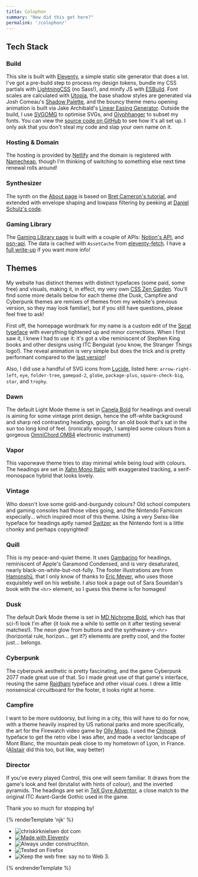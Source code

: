 ```yaml
---
title: Colophon
summary: "How did this get here?"
permalink: '/colophon/'
---
```


## Tech Stack

### Build
This site is built with [Eleventy](https://www.11ty.dev/), a simple static site generator that does a lot. I've got a pre-build step to process my design tokens, bundle my CSS partials with [LightningCSS](https://lightningcss.dev/) (no Sass!), and minify JS with [ESBuild](https://esbuild.github.io/). Font scales are calculated with [Utopia](https://utopia.fyi/type/calculator/), the base shadow styles are generated via Josh Comeau's [Shadow Palette](https://www.joshwcomeau.com/shadow-palette/), and the bouncy theme menu opening animation is built via Jake Archibald's [Linear Easing Generator](https://linear-easing-generator.netlify.app/). Outside the build, I use [SVGOMG](https://jakearchibald.github.io/svgomg/) to optimise SVGs, and [Glyphhanger](https://github.com/zachleat/glyphhanger) to subset my fonts. You can view the [source code on GitHub](https://github.com/chriskirknielsen/dotcom-2024/) to see how it's all set up. I only ask that you don't steal my code and slap your own name on it.

### Hosting & Domain
The hosting is provided by [Netlify](http://netlify.com/) and the domain is registered with [Namecheap](https://www.namecheap.com), though I'm thinking of switching to something else next time renewal rolls around!

### Synthesizer
The synth on the [About page](/about/) is based on [Bret Cameron's tutorial](https://css-tricks.com/how-to-code-a-playable-synth-keyboard/), and extended with envelope shaping and lowpass filtering by peeking at [Daniel Schulz's code](https://iamschulz.com/building-a-synthesizer-in-javascript/).

### Gaming Library
The [Gaming Library page](/games/library/) is built with a couple of APIs: [Notion's API](https://developers.notion.com/), and [psn-api](https://psn-api.achievements.app/). The data is cached with `AssetCache` from [eleventy-fetch](https://www.11ty.dev/docs/plugins/fetch/). I have a [full write-up](/blog/leverage-api-like-notion-with-cache) if you want more info!

## Themes
My website has distinct themes with distinct typefaces (some paid, some free) and visuals, making it, in effect, my very own [CSS Zen Garden](https://csszengarden.com/). You'll find some more details below for each theme (the Dusk, Campfire and Cyberpunk themes are remixes of themes from my website's previous version, so they may look familiar), but if you still have questions, please feel free to ask!

First off, the homepage wordmark for my name is a custom edit of the [Sprat typeface](https://www.collletttivo.it/typefaces/sprat) with everything tightened up and minor corrections. When I first saw it, I knew I had to use it: it's got a vibe reminiscent of Stephen King books and other designs using ITC Benguiat (you know, the Stranger Things logo!). The reveal animation is very simple but does the trick and is pretty performant compared to the [last version](/archives/)!

Also, I did use a handful of SVG icons from [Lucide](https://lucide.dev/icons/), listed here: `arrow-right-left`, `eye`, `folder-tree`, `gamepad-2`, `globe`, `package-plus`, `square-check-big`, `star`, and `trophy`.

### Dawn
The default Light Mode theme is set in [Canela Bold](https://type.today/en/canela) for headings and overall is aiming for some vintage print design, hence the off-white background and sharp red contrasting headings, going for an old book that's sat in the sun too long kind of feel. (ironically enough, I sampled some colours from a gorgeous [OmniChord OM84](http://www.suzukimusic.co.uk/omnichord-heaven/models/om36-84.html) electronic instrument)

### Vapor
This vaporwave theme tries to stay minimal while being loud with colours. The headings are set in [Xahn Mono Italic](https://fonts.google.com/specimen/Xanh+Mono) with exaggerated tracking, a serif-monospace hybrid that looks lovely.

### Vintage
Who doesn't love some gold-and-burgundy colours? Old school computers and gaming consoles had those vibes going, and the Nintendo Famicom especially… which inspired most of this theme. Using a very Swiss-like typeface for headings aptly named [Switzer](https://www.fontshare.com/fonts/switzer) as the Nintendo font is a little chonky and perhaps copyrighted!

### Quill
This is my peace-and-quiet theme. It uses [Gambarino](https://www.fontshare.com/fonts/gambarino) for headings, reminiscent of Apple's Garamond Condensed, and is very desaturated, nearly black-on-white-but-not-fully. The footer illustrations are from [Hamonshū](https://archive.org/search.php?query=creator%3A%22Mori%2C+Yu%CC%84zan%2C+-1917%22), that I only know of thanks to [Eric Meyer](https://meyerweb.com/), who uses those exquisitely well on his website. I also took a page out of Sara Soueidan's book with the `<hr>` element, so I guess this theme is for homages!

### Dusk
The default Dark Mode theme is set in [MD Nichrome Bold](https://mass-driver.com/typefaces/md-nichrome), which has that sci-fi look I'm after (it look me a while to settle on it after testing several matches!). The neon glow from buttons and the synthwave-y `<hr>` (horizontal rule, horizon… get it?) elements are pretty cool, and the footer just… belongs.

### Cyberpunk
The cyberpunk aesthetic is pretty fascinating, and the game Cyberpunk 2077 made great use of that. So I made great use of that game's interface, reusing the same [Rajdhani](https://fonts.google.com/specimen/Rajdhani) typeface and other visual cues. I drew a little nonsensical circuitboard for the footer, it looks right at home.

### Campfire
I want to be more outdoorsy, but living in a city, this will have to do for now, with a theme heavily inspired by US national parks and more specifically, the art for the Firewatch video game by [Olly Moss](http://ollymoss.com/#/firewatch/). I used the [Chinook](https://fontesk.com/chinook-font/) typeface to get the retro vibe I was after, and made a vector landscape of Mont Blanc, the mountain peak close to my hometown of Lyon, in France. ([Alistair](https://alistairshepherd.uk/) did this too, but like, way better)

### Director
If you've every played Control, this one will seem familiar. It draws from the game's look and feel (brutalist with hints of colour), and the inverted pyramids. The headings are set in [TeX Gyre Adventor](https://www.fontsquirrel.com/fonts/tex-gyre-adventor), a close match to the original ITC Avant-Garde Gothic used in the game.

Thank you so much for stopping by!

{% renderTemplate 'njk' %}
<div>
    <ul class="flex-list flex-list--center | img-88x31-list">
        <li>
            <img src="/assets/img/ckn-88x31.gif" alt="chriskirknielsen dot com">
        </li>
        <li>
            <a href="https://11ty.dev" class="display-block"><img src="/assets/img/made-with-11ty.gif" alt="Made with Eleventy"></a>
        </li>
        <li>
            <img src="/assets/img/always-under-construction.png" alt="Always under constructiton.">
        </li>
        <li>
            <img src="/assets/img/tested-on-firefox.gif" alt="Tested on Firefox">
        </li>
        <li>
            <img src="/assets/img/no-to-web3.gif" alt="Keep the web free: say no to Web 3.">
        </li>
    </ul>
</div>
{% endrenderTemplate %}